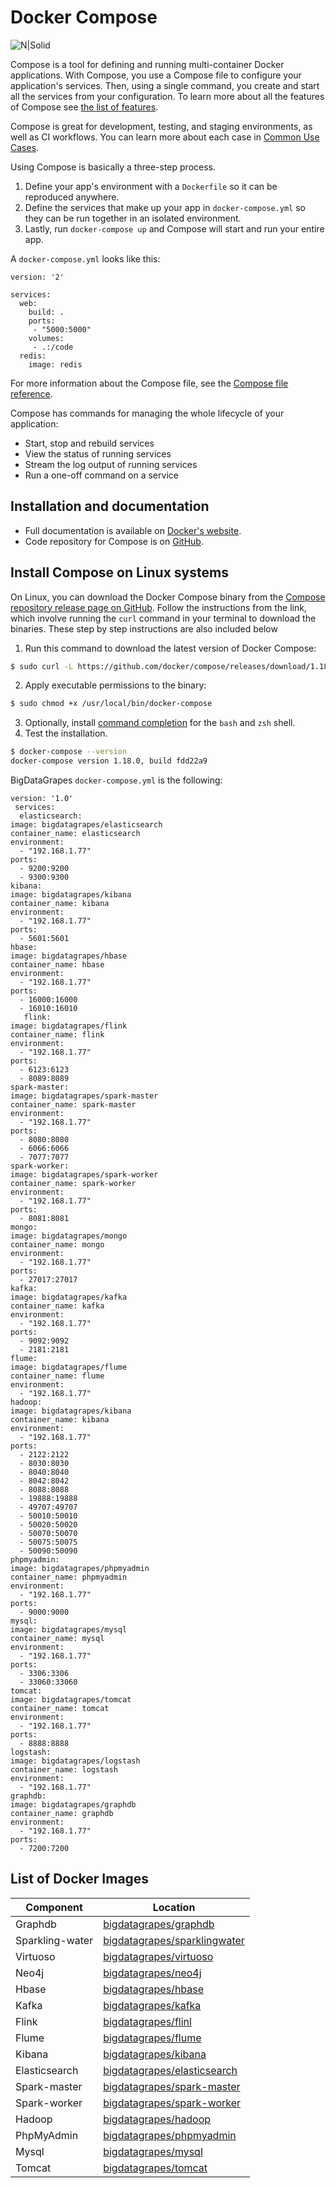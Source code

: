 # Docker Compose

![N|Solid](https://github.com/docker/compose/raw/master/logo.png?raw=true)

Compose is a tool for defining and running multi-container Docker applications.
With Compose, you use a Compose file to configure your application's services.
Then, using a single command, you create and start all the services
from your configuration. To learn more about all the features of Compose
see [the list of features](https://github.com/docker/docker.github.io/blob/master/compose/overview.md#features).

Compose is great for development, testing, and staging environments, as well as
CI workflows. You can learn more about each case in
[Common Use Cases](https://github.com/docker/docker.github.io/blob/master/compose/overview.md#common-use-cases).

Using Compose is basically a three-step process.

1. Define your app's environment with a `Dockerfile` so it can be
reproduced anywhere.
2. Define the services that make up your app in `docker-compose.yml` so
they can be run together in an isolated environment.
3. Lastly, run `docker-compose up` and Compose will start and run your entire app.

A `docker-compose.yml` looks like this:

    version: '2'

    services:
      web:
        build: .
        ports:
         - "5000:5000"
        volumes:
         - .:/code
      redis:
        image: redis

For more information about the Compose file, see the
[Compose file reference](https://github.com/docker/docker.github.io/blob/master/compose/compose-file/compose-versioning.md).

Compose has commands for managing the whole lifecycle of your application:

 * Start, stop and rebuild services
 * View the status of running services
 * Stream the log output of running services
 * Run a one-off command on a service

Installation and documentation
------------------------------

- Full documentation is available on [Docker's website](https://docs.docker.com/compose/).
- Code repository for Compose is on [GitHub](https://github.com/docker/compose).

Install Compose on Linux systems
------------------------------
On Linux, you can download the Docker Compose binary from the [Compose repository release page on GitHub](https://github.com/docker/compose/releases). Follow the instructions from the link, which involve running the `curl` command in your terminal to download the binaries. These step by step instructions are also included below

1. Run this command to download the latest version of Docker Compose:
```sh
$ sudo curl -L https://github.com/docker/compose/releases/download/1.18.0/docker-compose-`uname -s`-`uname -m` -o /usr/local/bin/docker-compose
```
2. Apply executable permissions to the binary:
```sh
$ sudo chmod +x /usr/local/bin/docker-compose
```
3. Optionally, install [command completion](https://docs.docker.com/compose/completion/) for the `bash` and `zsh` shell.
4. Test the installation.
```sh
$ docker-compose --version
docker-compose version 1.18.0, build fdd22a9
```

BigDataGrapes `docker-compose.yml` is the following:

    version: '1.0'
     services:
      elasticsearch:
    image: bigdatagrapes/elasticsearch
    container_name: elasticsearch
    environment:
      - "192.168.1.77"
	ports:
      - 9200:9200
      - 9300:9300  
    kibana:
    image: bigdatagrapes/kibana
    container_name: kibana
    environment:
	  - "192.168.1.77"
    ports:
      - 5601:5601
    hbase:
    image: bigdatagrapes/hbase
    container_name: hbase
    environment:
	  - "192.168.1.77"
    ports:
      - 16000:16000
      - 16010:16010
	   flink:
    image: bigdatagrapes/flink
    container_name: flink
    environment:
	  - "192.168.1.77"
    ports:
      - 6123:6123
      - 8089:8089
    spark-master:
    image: bigdatagrapes/spark-master
    container_name: spark-master
    environment:
	  - "192.168.1.77"
    ports:
      - 8080:8080
	  - 6066:6066
      - 7077:7077
    spark-worker:
    image: bigdatagrapes/spark-worker
    container_name: spark-worker
    environment:
	  - "192.168.1.77"
    ports:
      - 8081:8081
    mongo:
    image: bigdatagrapes/mongo
    container_name: mongo
    environment:
	  - "192.168.1.77"
    ports:
      - 27017:27017
    kafka:
    image: bigdatagrapes/kafka
    container_name: kafka
    environment:
	  - "192.168.1.77"
    ports:
      - 9092:9092	  
	  - 2181:2181	  
    flume:
    image: bigdatagrapes/flume
    container_name: flume
    environment:
	  - "192.168.1.77"
    hadoop:
    image: bigdatagrapes/kibana
    container_name: kibana
    environment:
	  - "192.168.1.77"
    ports:
      - 2122:2122
      - 8030:8030	
      - 8040:8040	
      - 8042:8042	
      - 8088:8088	
      - 19888:19888	
      - 49707:49707	
      - 50010:50010	
      - 50020:50020	
      - 50070:50070	
      - 50075:50075	
      - 50090:50090	
    phpmyadmin:
    image: bigdatagrapes/phpmyadmin
    container_name: phpmyadmin
    environment:
	  - "192.168.1.77"
    ports:
      - 9000:9000
    mysql:
    image: bigdatagrapes/mysql
    container_name: mysql
    environment:
	  - "192.168.1.77"
    ports:
      - 3306:3306
      - 33060:33060
    tomcat:
    image: bigdatagrapes/tomcat
    container_name: tomcat
    environment:
	  - "192.168.1.77"
    ports:
      - 8888:8888
    logstash:
    image: bigdatagrapes/logstash
    container_name: logstash
    environment:
	  - "192.168.1.77"
    graphdb:
    image: bigdatagrapes/graphdb
    container_name: graphdb
    environment:
	  - "192.168.1.77"	  
    ports:
      - 7200:7200

List of Docker Images
------------------------------


| Component | Location |
| ------ | ------ |
| Graphdb | [bigdatagrapes/graphdb](https://cloud.docker.com/u/bigdatagrapes/repository/docker/bigdatagrapes/graphdb) |
| Sparkling-water | [bigdatagrapes/sparklingwater](https://cloud.docker.com/u/bigdatagrapes/repository/docker/bigdatagrapes/sparklingwater) |
| Virtuoso | [bigdatagrapes/virtuoso](https://cloud.docker.com/u/bigdatagrapes/repository/docker/bigdatagrapes/virtuoso) |
| Neo4j | [bigdatagrapes/neo4j](https://cloud.docker.com/u/bigdatagrapes/repository/docker/bigdatagrapes/neo4j) |
| Hbase | [bigdatagrapes/hbase](https://cloud.docker.com/u/bigdatagrapes/repository/docker/bigdatagrapes/hbase) |
| Kafka | [bigdatagrapes/kafka](https://cloud.docker.com/u/bigdatagrapes/repository/docker/bigdatagrapes/kafka) |
| Flink | [bigdatagrapes/flinl](https://cloud.docker.com/u/bigdatagrapes/repository/docker/bigdatagrapes/flink) |
| Flume | [bigdatagrapes/flume](https://cloud.docker.com/u/bigdatagrapes/repository/docker/bigdatagrapes/flume) |
| Kibana | [bigdatagrapes/kibana](https://cloud.docker.com/u/bigdatagrapes/repository/docker/bigdatagrapes/kibana) |
| Elasticsearch | [bigdatagrapes/elasticsearch](https://cloud.docker.com/u/bigdatagrapes/repository/docker/bigdatagrapes/elasticsearch) |
| Spark-master | [bigdatagrapes/spark-master](https://cloud.docker.com/u/bigdatagrapes/repository/docker/bigdatagrapes/spark-master) |
| Spark-worker | [bigdatagrapes/spark-worker](https://cloud.docker.com/u/bigdatagrapes/repository/docker/bigdatagrapes/spark-worker) |
| Hadoop | [bigdatagrapes/hadoop](https://cloud.docker.com/u/bigdatagrapes/repository/docker/bigdatagrapes/hadoop) |
| PhpMyAdmin | [bigdatagrapes/phpmyadmin](https://cloud.docker.com/u/bigdatagrapes/repository/docker/bigdatagrapes/phpmyadmin) |
| Mysql | [bigdatagrapes/mysql](https://cloud.docker.com/u/bigdatagrapes/repository/docker/bigdatagrapes/mysql) |
| Tomcat | [bigdatagrapes/tomcat](https://cloud.docker.com/u/bigdatagrapes/repository/docker/bigdatagrapes/tomcat) |


